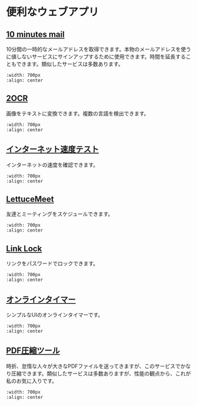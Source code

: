 # 便利なウェブアプリ

## [10 minutes mail](https://10minemail.com/en/)
10分間の一時的なメールアドレスを取得できます。本物のメールアドレスを使うに値しないサービスにサインアップするために使用できます。時間を延長することもできます。類似したサービスは多数あります。
```{image} img/10-minute-mail.png
:width: 700px
:align: center
```

## [2OCR](https://2ocr.com/)
画像をテキストに変換できます。複数の言語を検出できます。
```{image} img/2ocr.png
:width: 700px
:align: center
```

## [インターネット速度テスト](https://fast.com/)
インターネットの速度を確認できます。
```{image} img/internet-speed-test.png
:width: 700px
:align: center
```

## [LettuceMeet](https://lettucemeet.com/)
友達とミーティングをスケジュールできます。
```{image} img/lettucemeet.png
:width: 700px
:align: center
```

## [Link Lock](https://jstrieb.github.io/link-lock/create/)
リンクをパスワードでロックできます。
```{image} img/link-lock.png
:width: 700px
:align: center
```

## [オンラインタイマー](https://vclock.com/timer/)
シンプルなUIのオンラインタイマーです。
```{image} img/online-timer.png
:width: 700px
:align: center
```

## [PDF圧縮ツール](https://www.ilovepdf.com/compress_pdf)
時折、怠惰な人々が大きなPDFファイルを送ってきますが、このサービスでかなり圧縮できます。類似したサービスは多数ありますが、性能の観点から、これが私のお気に入りです。
```{image} img/pdf.png
:width: 700px
:align: center
```